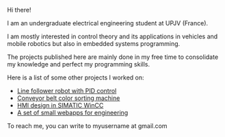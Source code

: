 Hi there!

I am an undergraduate electrical engineering student at UPJV (France).

I am mostly interested in control theory and its applications in vehicles and mobile robotics but also in embedded systems programming.

The projects published here are mainly done in my free time to consolidate my knowledge and perfect my programming skills.

Here is a list of some other projects I worked on:
- [Line follower robot with PID control](https://www.youtube.com/watch?v=qXxMXaPvj-s)
- [Conveyor belt color sorting machine](https://www.youtube.com/watch?v=zY71AqqvUx8)
- [HMI design in SIMATIC WinCC](https://www.youtube.com/playlist?list=PLtuQRTdi_pGm9uHDibdcFC5jAG7ptoQEf)
- [A set of small webapps for engineering](https://odjadane.github.io/webapps/)

To reach me, you can write to myusername at gmail.com
